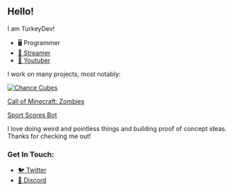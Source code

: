 ## Hello!

I am TurkeyDev!

- 🖥️ Programmer
- [🎥 Streamer](https://theturkey.dev/twitch)
- [🔴 Youtuber](https://theturkey.dev/youtube)

I work on many projects, most notably:

[![Chance Cubes](http://theturkey.dev/cc-logo)](https://www.curseforge.com/minecraft/mc-mods/chance-cubes)

[Call of Minecraft: Zombies](https://www.curseforge.com/minecraft/bukkit-plugins/call-duty-zombies)

[Sport Scores Bot](https://sportscoresbot.com/)


I love doing weird and pointless things and building proof of concept ideas. Thanks for checking me out!

### Get In Touch:
- [🐦 Twitter](https://theturkey.dev/twitter)
- [🤖 Discord](https://discord.gg/DkexpJj)

